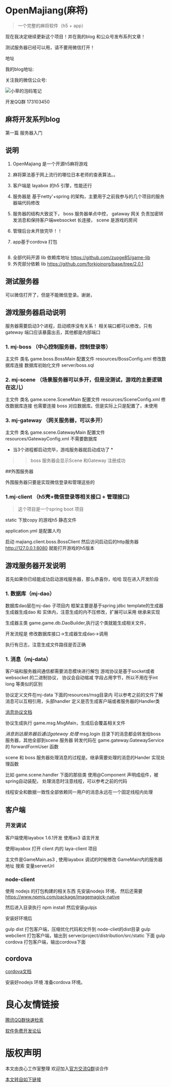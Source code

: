 # OpenMajiang(麻将)

> 一个完整的麻将软件（h5 + app）

现在我决定继续更新这个项目！并在我的blog 和公众号发布系列文章！

测试服务器已经可以用，请不要用微信打开！

地址 

我的blog地址:  

关注我的微信公众号:

![小草的泡码笔记](https://www.forkjoin.org/images/wxqrcode.jpg )

开发QQ群 173103450

## 麻将开发系列blog

第一篇 服务器入门  

## 说明

1. OpenMajiang 是一个开源h5麻将游戏

2. 麻将算法基于网上流行的哪位日本老师的查表算法。。

3. 客户端是 layabox 的h5 引擎，性能还行
4. 服务器是 基于netty'+spring 的架构，主要用于之前我参与的几个项目的服务器端代码修改
5. 服务器的结构大致说下， boss 服务器单点中控，  gataway 网关 负责加密转发消息和保持客户端websocket 长连接， scene 是游戏的房间
6. 管理后台未开放完毕！！
7. app基于cordova 打包
##




8. 全部代码开源 lib 依赖库地址
https://github.com/zuoge85/game-lib
9. 外壳部分依赖 lib
https://github.com/forkjoinorg/base/tree/2.0.1


## 测试服务器 

可以微信打开了，但是不能微信登录。谢谢，




## 游戏服务器启动说明

服务器需要启动3个进程，启动顺序没有关系！
相关端口都可以修改，只有gateway 端口应该暴露出去，其他都是内部端口


### 1. mj-boss （中心控制服务器，控制登录等）

主文件 类名 game.boss.BossMain
配置文件 resources/BossConfig.xml 修改数据库连接
数据库初始化文件 server/boss.sql


### 2. mj-scene （场景服务器可以多开，但是没测试，游戏的主要逻辑在这儿）

主文件 类名 game.scene.SceneMain
配置文件 resources/SceneConfig.xml 修改数据库连接
也需要连接 boss 对应数据库。但是实际上只是配置了，未使用



### 3. mj-gateway （网关服务器，可以多开）

主文件 类名 game.scene.GatewayMain
配置文件 resources/GatewayConfig.xml
不需要数据库

* 当3个进程都启动完毕，游戏服务器就启动成功了 *

>> boss 服务器会显示Scene 和Gateway 注册成功

##外围服务器

外围服务器只要是实现微信登录和管理这些的


### 1.mj-client （h5壳+微信登录等相关接口 + 管理接口)

>这个项目是一个spring boot 项目

static 下放copy 的游戏h5 静态文件

application.yml 是配置人均

启动 majiang.client.boss.BossClient
然后访问启动后的http服务器
http://127.0.0.1:8080 就能打开游戏的h5版本




## 游戏服务器开发说明

首先如果你已经能成功启动游戏服务器，那么恭喜你，哈哈
现在进入开发阶段



### 1. 数据库（mj-dao）

数据库dao层在mj-dao 子项目内
框架主要是基于spring jdbc template的生成器
生成器生成dao 和 实体内，注意生成的内不压修改，扩展可以采用 继承来实现

生成器主类 game.game.db.DaoBuilder,执行这个类就能生成相关文件，

开发流程是 修改数据库接口->生成器生成dao->调用

执行有日志，注意生成文件路径是否正确



### 1. 消息（mj-data）

客户端和服务器间通信都需要消息模块进行解包
游戏协议是基于socket或者websocket 的二进制协议，
协议会自动缩减 字段占用字节，所以不用在乎int long 等类似的区别

协议定义文件在mj-data 下面的resources/msg目录内
可以参考之前的文件了解消息可以互相引用，头部handler 定义是否生成客户端或者服务器的Handler类

[消息协议文档](./MSG.md)

协议生成执行 game.msg.MsgMain，生成后会覆盖相关文件

*消息到达服务器后通过gateway 处理*
msg.login 目录下的消息都会转发给boss 服务器，其他全部到scene 服务器
转发代码在 game.gateway.GatewayService的 forwardFormUser 函数

scene 和 boss 服务器处理消息的过程是。继承需要处理的消息的Hander 实现处理函数


比如 game.scene.handler 下面的那些类 使用@Component 声明成组件，被spring自动装配，
处理消息时注意线程，可以参考之前的代码

线程安全和数据一致性全部依赖同一用户的消息永远在一个固定线程内处理



## 客户端

### 开发调试
客户端使用layabox 1.6.1开发 使用as3 语言开发

使用layabox 打开 client 内的 laya-client 项目

主文件是GameMain.as3 ,
使用layabox 调试的时候修改 GameMain内的服务器地址 搜索 变量serverUrl

### node-client

使用 nodejs 的打包构建的相关东西
先安装nodejs 环境，
然后还需要 https://www.npmjs.com/package/imagemagick-native

然后进入目录执行 npm install
然后安装gulpjs

安装好环境后

gulp dist 打包客户端，压缩优化代码和文件到 node-cliet的dist目录
gulp webclient 打包客户端，输出到 server/project/distribution/src/static 下面
gulp cordova 打包客户端，输出cordova下面


## cordova

[cordova文档](./client/cordova/README.md)

安装好nodejs 环境
准备cordova 环境。



 # 良心友情链接

[腾讯QQ群快速检索](http://u.720life.cn/s/8cf73f7c)

[软件免费开发论坛](http://u.720life.cn/s/bbb01dc0)

# 版权声明 

本文由良心工作室整理 欢迎加入[官方交流Q群](https://u.720life.cn/s/f2316816)谈合作

[本文转自如下链接](http://u.720life.cn/g/2e71d0f0a5c601172267ba20d3a43c6ee4640563d9bf0288645bfac3737e97882353765c12e19028404db8dc923920a71f3eba60806249486c4c24a5246e5bc7)